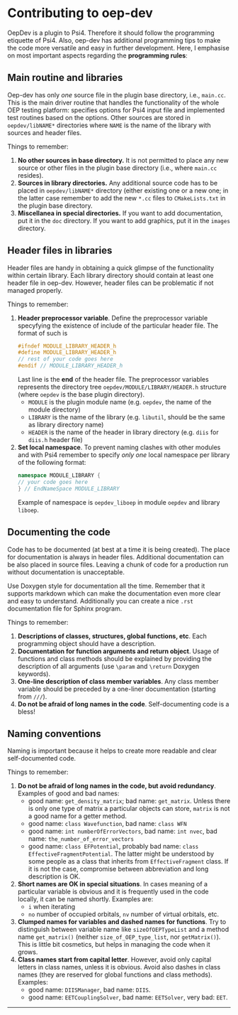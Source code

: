 Contributing to oep-dev
=======================

OepDev is a plugin to Psi4. Therefore it should follow the programming etiquette of Psi4. Also,
oep-dev has additional programming tips to make the code more versatile and easy in further development.
Here, I emphasise on most important aspects regarding the **programming rules**:

Main routine and libraries
--------------------------

Oep-dev has only *one* source file in the plugin base directory, i.e., `main.cc`. This is the main
driver routine that handles the functionality of the whole OEP testing platform: specifies options for 
Psi4 input file and implemented test routines based on the options. Other sources are stored
in `oepdev/libNAME*` directories where `NAME` is the name of the library with sources and header files.

Things to remember:

  1. **No other sources in base directory.** 
     It is not permitted to place any new source or other files in the plugin base directory 
     (i.e., where `main.cc` resides). 
  2. **Sources in library directories.** 
     Any additional source code has to be placed in `oepdev/libNAME*` directory (either existing one or a new one; in the 
     latter case remember to add the new `*.cc` files to `CMakeLists.txt` in the plugin base directory.
  3. **Miscellanea in special directories.** 
     If you want to add documentation, put it in the `doc` directory. 
     If you want to add graphics, put it in the `images` directory.


Header files in libraries
-------------------------

Header files are handy in obtaining a quick glimpse of the functionality within certain library. Each library
directory should contain at least one header file in oep-dev. However, header files can be problematic if not managed properly. 

Things to remember:

   1. **Header preprocessor variable**. Define the preprocessor variable specyfying the existence of include 
      of the particular header file. The format of such is
      ```c++
      #ifndef MODULE_LIBRARY_HEADER_h
      #define MODULE_LIBRARY_HEADER_h
      // rest of your code goes here
      #endif // MODULE_LIBRARY_HEADER_h
      ```
      Last line is the **end** of the header file. The preprocessor variables represents
      the directory tree `oepdev/MODULE/LIBRARY/HEADER.h` structure (where `oepdev` is the base plugin directory). 
        * `MODULE` is the plugin module name (e.g. `oepdev`, the 
           name of the module directory)
        * `LIBRARY` is the name of the library (e.g. `libutil`, should be the same as library directory name)
        * `HEADER` is the name of the header in library directory (e.g. `diis` for `diis.h` header file)
   2. **Set local namespace**. To prevent naming clashes with other modules and with Psi4 remember to specify
      *only one* local namespace per library of the following format:
      ```c++
      namespace MODULE_LIBRARY {
      // your code goes here
      } // EndNameSpace MODULE_LIBRARY
      ```
      Example of namespace is `oepdev_liboep` in module `oepdev` and library `liboep`. 

Documenting the code
--------------------

Code has to be documented (at best at a time it is being created). The place for documentation 
is always in header files. Additional documentation can be also placed in source files. Leaving a chunk of code
for a production run without documentation is unacceptable. 

Use Doxygen style for documentation all the time. Remember that it supports markdown which can make the documentation
even more clear and easy to understand.
Additionally you can create a nice `.rst` documentation file for Sphinx program.

Things to remember:

   1. **Descriptions of classes, structures, global functions, etc**. Each programming object should have a description.
   2. **Documentation for function arguments and return object**. 
      Usage of functions and class methods should be explained by providing the description of all arguments 
      (use `\param` and `\return` Doxygen keywords).
   3. **One-line description of class member variables**. Any class member variable should be preceded by 
      a one-liner documentation (starting from `///`).
   4. **Do not be afraid of long names in the code**. Self-documenting code is a bless!

Naming conventions
------------------

Naming is important because it helps to create more readable and clear self-documented code. 

Things to remember:

   1. **Do not be afraid of long names in the code, but avoid redundancy**. Examples of good and bad names:
      * good name: `get_density_matrix`; bad name: `get_matrix`. Unless there is only one type of matrix
        a particular objects can store, `matrix` is not a good name for a getter method. 
      * good name: `class Wavefunction`, bad name: `class WFN`
      * good name: `int numberOfErrorVectors`, bad name: `int nvec`, bad name: `the_number_of_error_vectors`
      * good name: `class EFPotential`, probably bad name: `class EffectiveFragmentPotential`.
        The latter might be understood by some people as a class that inherits from `EffectiveFragment` class. 
        If it is not the case, compromise between abbreviation and long description is OK.
   2. **Short names are OK in special situations**. In cases meaning of a particular variable is obvious and
      it is frequently used in the code locally, it can be named shortly. Examples are:
      * `i` when iterating
      * `no` number of occupied orbitals, `nv` number of virtual orbitals, etc.
   3. **Clumped names for variables and dashed names for functions**. Try to distinguish between variable name 
      like `sizeOfOEPTypeList` and a method name `get_matrix()` (neither `size_of_OEP_type_list`, nor `getMatrix()`).
      This is little bit cosmetics, but helps in managing the code when it grows.
   4. **Class names start from capital letter**. However, avoid only capital letters in class names, unless it is obvious.
      Avoid also dashes in class names (they are reserved for global functions and class methods). Examples: 
      * good name: `DIISManager`, bad name: `DIIS`.
      * good name: `EETCouplingSolver`, bad name: `EETSolver`, very bad: `EET`.
*********
